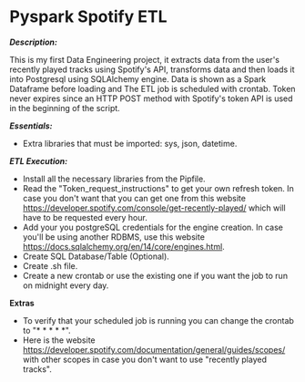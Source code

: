 # Pyspark Spotify ETL

***Description:***
 
This is my first Data Engineering project, it extracts data from the user's recently played tracks using Spotify's API, transforms data and then loads it into Postgresql using SQLAlchemy engine. Data is shown as a Spark Dataframe before loading and The ETL job is scheduled with crontab. Token never expires since an HTTP POST method with Spotify's token API is used in the beginning of the script. 

***Essentials:***

- Extra libraries that must be imported: sys, json, datetime.

***ETL Execution:***

- Install all the necessary libraries from the Pipfile.
- Read the "Token_request_instructions" to get your own refresh token. In case you don't want that you can get one from this website https://developer.spotify.com/console/get-recently-played/ which will have to be requested every hour. 
- Add your you postgreSQL credentials for the engine creation. In case you'll be using another RDBMS, use this website https://docs.sqlalchemy.org/en/14/core/engines.html.
- Create SQL Database/Table (Optional).
- Create .sh file.
- Create a new crontab or use the existing one if you want the job to run on midnight every day. 

**Extras**

- To verify that your scheduled job is running you can change the crontab to "* * * * *".
- Here is the website https://developer.spotify.com/documentation/general/guides/scopes/ with other scopes in case you don't want to use "recently played tracks".